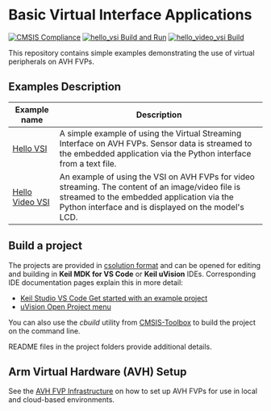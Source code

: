 # Basic Virtual Interface Applications

[![CMSIS Compliance](https://img.shields.io/github/actions/workflow/status/Arm-Examples/Hello_AVH/cmsis_verify.yml?logo=arm&logoColor=0091bd&label=CMSIS%20Compliance)](https://www.keil.arm.com/cmsis) 
[![hello_vsi Build and Run](https://img.shields.io/github/actions/workflow/status/Arm-Examples/AVH-VSI/hello_vsi.yml?logo=arm&logoColor=0091bd&label=hello_vsi%20Build%20and%20Run)](https://github.com/Arm-Examples/AVH-VSI/tree/main/.github/workflows/hello_vsi.yml)
[![hello_video_vsi Build](https://img.shields.io/github/actions/workflow/status/Arm-Examples/AVH-VSI/hello_video_vsi.yml?logo=arm&logoColor=0091bd&label=hello_video_vsi%20Build)](https://github.com/Arm-Examples/AVH-VSI/tree/main/.github/workflows/hello_video_vsi.yml)

This repository contains simple examples demonstrating the use of virtual peripherals on AVH FVPs.

## Examples Description

| Example name                              | Description   |
|---                                        |---            |
| [Hello VSI](./hello_vsi)                  | A simple example of using the Virtual Streaming Interface on AVH FVPs. Sensor data is streamed to the embedded application via the Python interface from a text file. |
| [Hello Video VSI](./hello_video_vsi)      | An example of using the VSI on AVH FVPs for video streaming. The content of an image/video file is streamed to the embedded application via the Python interface and is displayed on the model's LCD. |

## Build a project

The projects are provided in [csolution format](https://github.com/Open-CMSIS-Pack/cmsis-toolbox/blob/main/docs/YML-Input-Format.md) and can be opened for editing and building in **Keil MDK for VS Code** or **Keil uVision** IDEs. Corresponding IDE documentation pages explain this in more detail:

- [Keil Studio VS Code Get started with an example project](https://developer.arm.com/documentation/108029/latest/Get-started-with-an-example-project)
- [uVision Open Project menu](https://developer.arm.com/documentation/101407/latest/User-Interface/Project-Menu-and-Commands)

You can also use the *cbuild* utility from [CMSIS-Toolbox](https://github.com/Open-CMSIS-Pack/cmsis-toolbox/blob/main/docs/build-operation.md) to build the project on the command line.

README files in the project folders provide additional details.

## Arm Virtual Hardware (AVH) Setup

See the [AVH FVP Infrastructure](https://arm-software.github.io/AVH/main/infrastructure/html/index.html) on how to set up AVH FVPs for use in local and cloud-based environments.
